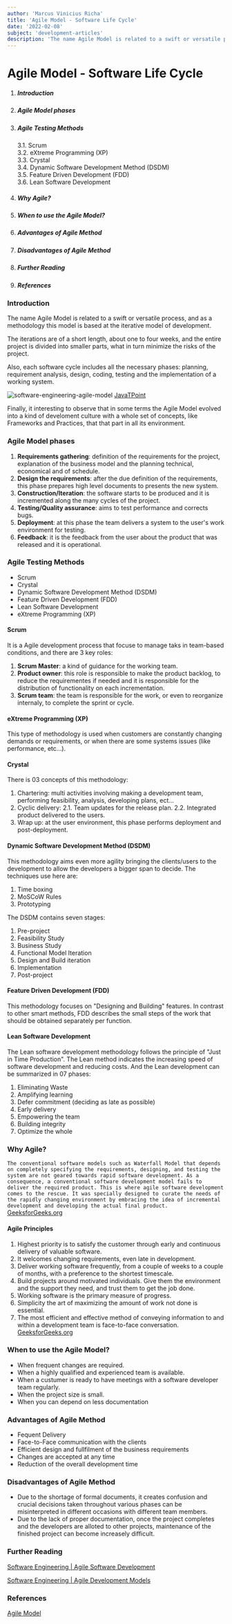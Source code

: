 ```yaml
---
author: 'Marcus Vinicius Richa'
title: 'Agile Model - Software Life Cycle'
date: '2022-02-08'
subject: 'development-articles'
description: 'The name Agile Model is related to a swift or versatile process, and as a methodology this model is based at the iterative model of development. The iterations are of a short length, about one to four weeks, and the entire project is divided into smaller parts, what in turn minimize the risks of the project.'
---
```


# Agile Model - Software Life Cycle

1. ##### Introduction  
2. ##### Agile Model phases
3. ##### Agile Testing Methods      
	3.1.	Scrum     
	3.2.	eXtreme Programming (XP)    
	3.3.	Crystal    
	3.4.	Dynamic Software Development Method (DSDM)    
	3.5.	Feature Driven Development (FDD)      
	3.6.	Lean Software Development
4. ##### Why Agile?
5. ##### When to use the Agile Model?
6. ##### Advantages of Agile Method
7. ##### Disadvantages of Agile Method
8. ##### Further Reading
9. ##### References

### Introduction

The name Agile Model is related to a swift or versatile process, and as a methodology this model is based at the iterative model of development.

The iterations are of a short length, about one to four weeks, and the entire project is divided into smaller parts, what in turn minimize the risks of the project.

Also, each software cycle includes all the necessary phases: planning, requirement analysis, design, coding, testing and the implementation of a working system.

![software-engineering-agile-model](/images/articles/dev-ops/software-engineering-agile-model.png)
[JavaTPoint](https://www.javatpoint.com/software-engineering-agile-model)

Finally, it interesting to observe that in some terms the Agile Model evolved into a kind of develoment culture with a whole set of concepts, like Frameworks and Practices, that that part in all its environment. 

### Agile Model phases

1. **Requirements gathering**: definition of the requirements for the project, explanation of the business model and the planning technical, economical and of schedule.
2. **Design the requirements**: after the due definition of the requirements, this phase prepares high level documents to presents the new system.
3. **Construction/Iteration**: the software starts to be produced and it is incremented along the many cycles of the project.
4. **Testing/Quality assurance**: aims to test performance and corrects bugs. 
5. **Deployment**: at this phase the team delivers a system to the user's work environment for testing.
6. **Feedback**: it is the feedback from the user about the product that was released and it is operational.

### Agile Testing Methods

- Scrum
- Crystal
- Dynamic Software Development Method (DSDM)
- Feature Driven Development (FDD)
- Lean Software Development
- eXtreme Programming (XP)

#### Scrum

It is a Agile development process that focuse to manage taks in team-based conditions, and there are 3 key roles:

1. **Scrum Master**: a kind of guidance for the working team.
2. **Product owner**: this role is responsible to make the product backlog, to reduce the requirementes if needed and it is responsible for the distribution of functionality on each incrementation.
3. **Scrum team**: the team is responsible for the work, or even to reorganize internaly, to complete the sprint or cycle.

#### eXtreme Programming (XP)

This type of methodology is used when customers are constantly changing demands or requirements, or when there are some systems issues (like performance, etc...).


#### Crystal

There is 03 concepts of this methodology:

1. Chartering: multi activities involving making a development team, performing feasibility, analysis, developing plans, ect...
2. Cyclic delivery: 
	2.1. Team updates for the release plan.
	2.2. Integrated product delivered to the users.
3. Wrap up: at the user environment, this phase performs deployment and post-deployment.

#### Dynamic Software Development Method (DSDM)

This methodology aims even more agility bringing the clients/users to the development to allow the developers a bigger span to decide. The techniques use here are:

1. Time boxing
2. MoSCoW Rules
3. Prototyping

The DSDM contains seven stages:

1. Pre-project
2. Feasibility Study
3. Business Study
4. Functional Model Iteration
5. Design and Build iteration
6. Implementation
7. Post-project

#### Feature Driven Development (FDD)

This methodology focuses on "Designing and Building" features. In contrast to other smart methods, FDD describes the small steps of the work that should be obtained separately per function.

#### Lean Software Development

The Lean software development methodology follows the principle of "Just in Time Production". The Lean method indicates the increasing speed of software development and reducing costs. And the Lean development can be summarized in 07 phases:

1. Eliminating Waste
2. Amplifying learning
3. Defer commitment (deciding as late as possible)
4. Early delivery
5. Empowering the team
6. Building integrity
7. Optimize the whole

### Why Agile?

`The conventional software models such as Waterfall Model that depends on completely specifying the requirements, designing, and testing the system are not geared towards rapid software development. As a consequence, a conventional software development model fails to deliver the required product. This is where agile software development comes to the rescue. It was specially designed to curate the needs of the rapidly changing environment by embracing the idea of incremental development and developing the actual final product.`
[GeeksforGeeks.org](https://www.geeksforgeeks.org/software-engineering-agile-software-development/)

#### Agile Principles

1. Highest priority is to satisfy the customer through early and continuous delivery of valuable software.
2. It welcomes changing requirements, even late in development.
3. Deliver working software frequently, from a couple of weeks to a couple of months, with a preference to the shortest timescale.
4. Build projects around motivated individuals. Give them the environment and the support they need, and trust them to get the job done.
5. Working software is the primary measure of progress.
6. Simplicity the art of maximizing the amount of work not done is essential.
7. The most efficient and effective method of conveying information to and within a development team is face-to-face conversation.
[GeeksforGeeks.org](https://www.geeksforgeeks.org/software-engineering-agile-software-development/)


### When to use the Agile Model?

- When frequent changes are required.
- When a highly qualified and experienced team is available.
- When a custumer is ready to have meetings with a software developer team regularly.
- When the project size is small.
- When you can depend on less documentation


### Advantages of Agile Method

- Fequent Delivery
- Face-to-Face communication with the clients
- Efficient design and fullfilment of the business requirements
- Changes are accepted at any time
- Reduction of the overall development time

### Disadvantages of Agile Method

- Due to the shortage of formal documents, it creates confusion and crucial decisions taken throughout various phases can be misinterpreted in different occasions with different team members.
- Due to the lack of proper documentation, once the project completes and the developers are alloted to other projects, maintenance of the finished project can become increasely difficult.


### Further Reading

[Software Engineering | Agile Software Development](https://www.geeksforgeeks.org/software-engineering-agile-software-development/)

[Software Engineering | Agile Development Models](https://www.geeksforgeeks.org/software-engineering-agile-development-models/)

### References

[Agile Model](https://www.javatpoint.com/software-engineering-agile-model)



